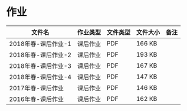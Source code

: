 # 作业

文件名|作业类型|文件类型|文件大小|备注
---|---|---|---|---
2018年春-课后作业-1|课后作业|PDF|166 KB
2018年春-课后作业-2|课后作业|PDF|193 KB
2018年春-课后作业-3|课后作业|PDF|167 KB
2018年春-课后作业-4|课后作业|PDF|147 KB
2017年春-课后作业|课后作业|PDF|146 KB
2016年春-课后作业|课后作业|PDF|162 KB
